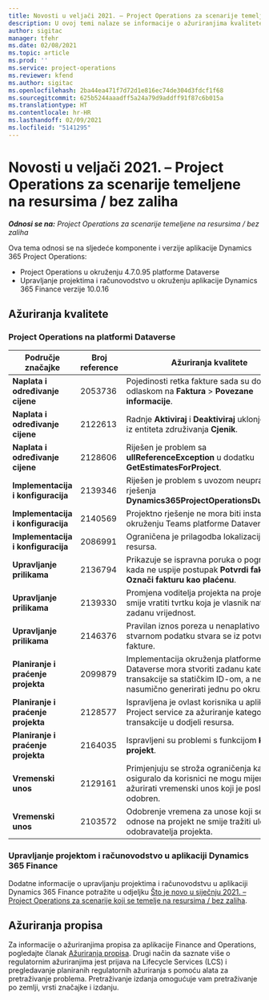 ```yaml
---
title: Novosti u veljači 2021. – Project Operations za scenarije temeljene na resursima / bez zaliha
description: U ovoj temi nalaze se informacije o ažuriranjima kvalitete dostupnim u izdanju aplikacije Project Operations za scenarije koji se temelje na resursu / bez zaliha za veljaču 2021.
author: sigitac
manager: tfehr
ms.date: 02/08/2021
ms.topic: article
ms.prod: ''
ms.service: project-operations
ms.reviewer: kfend
ms.author: sigitac
ms.openlocfilehash: 2ba44ea471f7d72d1e816ec74de304d3fdcf1f68
ms.sourcegitcommit: 625b5244aaadff5a24a79d9addff91f87c6b015a
ms.translationtype: HT
ms.contentlocale: hr-HR
ms.lasthandoff: 02/09/2021
ms.locfileid: "5141295"
---
```

# <a name="whats-new-february-2021---project-operations-for-resourcenon-stocked-based-scenarios"></a>Novosti u veljači 2021. – Project Operations za scenarije temeljene na resursima / bez zaliha

_**Odnosi se na:** Project Operations za scenarije temeljene na resursima / bez zaliha_

Ova tema odnosi se na sljedeće komponente i verzije aplikacije Dynamics 365 Project Operations:

- Project Operations u okruženju 4.7.0.95 platforme Dataverse
- Upravljanje projektima i računovodstvo u okruženju aplikacije Dynamics 365 Finance verzije 10.0.16 

## <a name="quality-updates"></a>Ažuriranja kvalitete

### <a name="project-operations-on-dataverse"></a>Project Operations na platformi Dataverse

| **Područje značajke** | **Broj reference** | **Ažuriranja kvalitete** |
| --- | --- | --- |
| **Naplata i određivanje cijene** | 2053736 | Pojedinosti retka fakture sada su dostupne odlaskom na **Faktura** > **Povezane informacije**. |
| **Naplata i određivanje cijene** | 2122613 | Radnje **Aktiviraj** i **Deaktiviraj** uklonjene su iz entiteta združivanja **Cjenik**. |
| **Naplata i određivanje cijene** | 2128606 | Riješen je problem sa **ullReferenceException** u dodatku **GetEstimatesForProject**. |
| **Implementacija i konfiguracija** | 2139346 | Riješen je problem s uvozom neupravljanog rješenja **Dynamics365ProjectOperationsDualWrite**. |
| **Implementacija i konfiguracija** | 2140569 | Projektno rješenje ne mora biti instalirano u okruženju Teams platforme Dataverse. |
| **Implementacija i konfiguracija** | 2086991 | Ograničena je prilagodba lokalizacije web-resursa. |
| **Upravljanje prilikama** | 2136794 | Prikazuje se ispravna poruka o pogrešci kada ne uspije postupak **Potvrdi fakturu** ili **Označi fakturu kao plaćenu**. |
| **Upravljanje prilikama** | 2139330 | Promjena voditelja projekta na projektu ne smije vratiti tvrtku koja je vlasnik natrag na zadanu vrijednost. |
| **Upravljanje prilikama** | 2146376 | Pravilan iznos poreza u nenaplativo stvarnom podatku stvara se iz potvrde fakture. |
| **Planiranje i praćenje projekta** | 2099879 | Implementacija okruženja platforme Dataverse mora stvoriti zadanu kategoriju transakcije sa statičkim ID-om, a ne nasumično generirati jednu po okruženju. |
| **Planiranje i praćenje projekta** | 2128577 | Ispravljena je ovlast korisnika u aplikaciji Project service za ažuriranje kategorije transakcije u dodjeli resursa. |
| **Planiranje i praćenje projekta** | 2164035 | Ispravljeni su problemi s funkcijom **Kopiraj projekt**. |
| **Vremenski unos** | 2129161 | Primjenjuju se stroža ograničenja kako bi se osiguralo da korisnici ne mogu mijenjati i ažurirati vremenski unos koji je poslan ili odobren. |
| **Vremenski unos** | 2103572 | Odobrenje vremena za unose koji se ne odnose na projekt ne smije tražiti ulogu odobravatelja projekta. |

### <a name="project-management-and-accounting-in-dynamics-365-finance"></a>Upravljanje projektom i računovodstvo u aplikaciji Dynamics 365 Finance 

Dodatne informacije o upravljanju projektima i računovodstvu u aplikaciji Dynamics 365 Finance potražite u odjeljku [Što je novo u siječnju 2021. – Project Operations za scenarije koji se temelje na resursima / bez zaliha](whats-new-jan-2021-resource-based.md).


## <a name="regulatory-updates"></a>Ažuriranja propisa

Za informacije o ažuriranjima propisa za aplikacije Finance and Operations, pogledajte članak [Ažuriranja propisa](https://docs.microsoft.com/dynamics365/finance/localizations/regulatory-updates). Drugi način da saznate više o regulatornim ažuriranjima jest prijava na Lifecycle Services (LCS) i pregledavanje planiranih regulatornih ažuriranja s pomoću alata za pretraživanje problema. Pretraživanje izdanja omogućuje vam pretraživanje po zemlji, vrsti značajke i izdanju.
